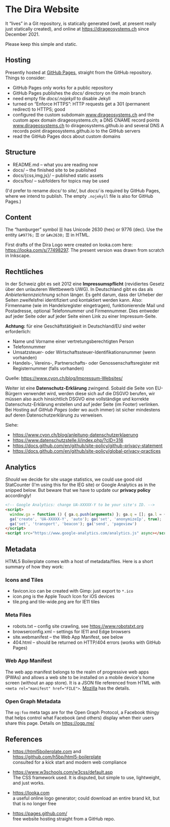 
# The Dira Website

It “lives” in a Git repository, is statically generated
(well, at present really just statically created), and
online at <https://dirageosystems.ch> since December 2021.

Please keep this simple and static.

## Hosting

Presently hosted at [GitHub Pages](https://pages.github.com),
straight from the GitHub repository. Things to consider:

- GitHub Pages only works for a public repository
- GitHub Pages publishes the *docs/* directory on the *main* branch
- need empty file *docs/.nojekyll* to disable Jekyll
- turned on “Enforce HTTPS”: HTTP requests get a 301
  (permanent redirect) to HTTPS; good
- configured the custom subdomain www.dirageosystems.ch and the
  custom apex domain dirageosystems.ch; a DNS CNAME record points
  www.dirageosystems.ch to dirageosystems.github.io and several
  DNS A records point dirageosystems.github.io to the GitHub servers
- read the GitHub Pages docs about custom domains

## Structure

- README.md – what you are reading now
- docs/ – the finished site to be published
- docs/{css,img,js}/ – published static assets
- docs/foo/ – subfolders for topics may be used

(I'd prefer to rename *docs/* to *site/*, but *docs/* is
required by GitHub Pages, where we intend to publish.
The empty `.nojekyll` file is also for GitHub Pages.)

## Content

The “hamburger” symbol ☰ has Unicode 2630 (hex) or 9776 (dec).
Use the entity `&#9776;` &#9776; or `&#x2630;` &#X2630; in HTML.

First drafts of the Dira Logo were created on looka.com here:
<https://looka.com/s/77498297>. The present version was drawn
from scratch in Inkscape.

## Rechtliches

In der Schweiz gibt es seit 2012 eine **Impressumspflicht**
(revidiertes Gesetz über den unlauteren Wettbewerb UWG).
In Deutschland gibt es das als *Anbieterkennzeichnung* schon
länger. Es geht darum, dass der Urheber der Seiten zweifelsfrei
identifiziert und kontaktiert werden kann. Also: Firmenname
(wie im Handelsregister eingetragen), funktionierende Mail
und Postadresse, optional Telefonnummer und Firmennummer.
Dies entweder auf jeder Seite oder auf jeder Seite einen
Link zu einer Impressum-Seite.

**Achtung:** für eine Geschäftstätigkeit in Deutschland/EU
sind weiter erforderlich:

- Name und Vorname einer vertretungsberechtigten Person
- Telefonnummer
- Umsatzsteuer- oder Wirtschaftssteuer-Identifikationsnummer (wenn vorhanden)
- Handels-, Vereins-, Partnerschafts- oder Genossenschaftsregister
  mit Registernummer (falls vorhanden)

Quelle: <https://www.cyon.ch/blog/Impressum-Websites/>

Weiter ist eine **Datenschutz-Erklärung** zwingend.
Sobald die Seite von EU-Bürgern verwendet wird, werden diese
sich auf die DSGVO berufen, wir müssen also auch hinsichtlich
DSGVO eine vollständige und korrekte Datenschutz-Erklärung
erstellen und auf jeder Seite (im Footer) verlinken.
Bei Hosting auf *GitHub Pages* (oder wo auch immer) ist
sicher mindestens auf deren Datenschutzerklärung zu verweisen.

Siehe:

- <https://www.cyon.ch/blog/anleitung-datenschutzerklaerung>
- <https://www.datenschutzstelle.li/index.php/?cID=316>
- <https://docs.github.com/en/github/site-policy/github-privacy-statement>
- <https://docs.github.com/en/github/site-policy/global-privacy-practices>

## Analytics

*Should* we decide for site usage statistics, we could use
good old StatCounter (I'm using this for the IEG site) or
Google Analytics as in the snipped below. But beware that
we have to update our **privacy policy** accordingly!

```HTML
<!-- Google Analytics: change UA-XXXXX-Y to be your site's ID. -->
<script>
  window.ga = function () { ga.q.push(arguments) }; ga.q = []; ga.l = +new Date;
  ga('create', 'UA-XXXXX-Y', 'auto'); ga('set', 'anonymizeIp', true);
  ga('set', 'transport', 'beacon'); ga('send', 'pageview')
</script>
<script src="https://www.google-analytics.com/analytics.js" async></script>
```

## Metadata

HTML5 Boilerplate comes with a host of metadata/files.
Here is a short summary of how they work:

### Icons and Tiles

- favicon.ico can be created with Gimp: just export to `*.ico`
- icon.png is the Apple Touch Icon for iOS devices
- tile.png and tile-wide.png are for IE11 tiles

### Meta Files

- robots.txt – config site crawling, see <https://www.robotstxt.org>
- browserconfig.xml – settings for IE11 and Edge browsers
- site.webmanifest – the Web App Manifest, see below
- 404.html – should be returned on HTTP/404 errors (works with GitHub Pages)

### Web App Manifest

The web app manifest belongs to the realm of progressive web
apps (PWAs) and allows a web site to be installed on a mobile
device's home screen (without an app store). It is a JSON file
referenced from HTML with `<meta rel="manifest" href="FILE">`.
[Mozilla](https://developer.mozilla.org/en-US/docs/Web/Manifest)
has the details.

### Open Graph Metadata

The `og:foo` meta tags are for the Open Graph Protocol,
a Facebook thingy that helps control what Facebook (and
others) display when their users share this page.
Details on <https://ogp.me/>

## References

- <https://html5boilerplate.com> and  
  <https://github.com/h5bp/html5-boilerplate>  
  consulted for a kick start and modern web compliance

- <https://www.w3schools.com/w3css/default.asp>  
  The CSS framework used. It is disputed, but simple
  to use, lightweight, and just works.

- <https://looka.com>  
  a useful online logo generator; could download an
  entire brand kit, but that is no longer free

- <https://pages.github.com/>  
  free website hosting straight from a GitHub repo.
